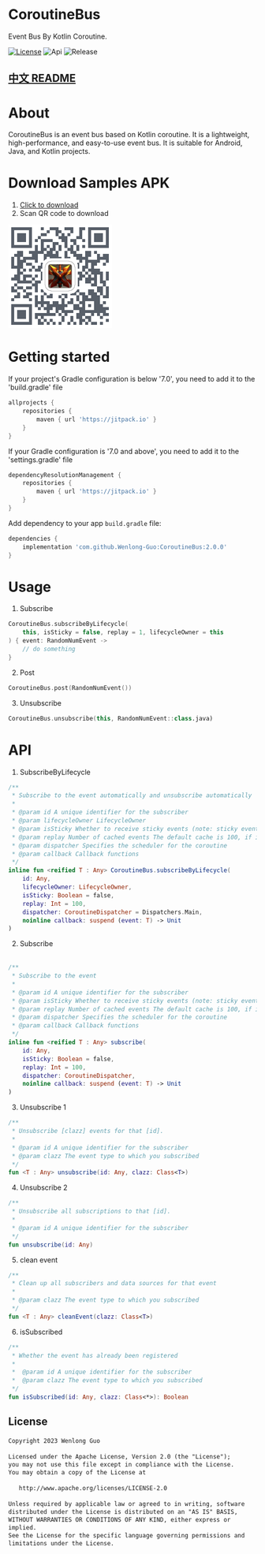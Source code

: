 # CoroutineBus
Event Bus By Kotlin Coroutine.

[![License](https://img.shields.io/badge/License-Apache--2.0-brightgreen.svg)](https://github.com/Wenlong-Guo/CoroutineBus/blob/master/license)
![Api](https://img.shields.io/badge/API-14+-brightgreen.svg)
![Release](https://img.shields.io/github/v/release/Wenlong-Guo/CoroutineBus?include_prereleases)

## [中文 README](README-zh.md)

# About
CoroutineBus is an event bus based on Kotlin coroutine. It is a lightweight, high-performance, and easy-to-use event bus. It is suitable for Android, Java, and Kotlin projects.

# Download Samples APK
1. [Click to download](https://bintray.com/wenlong-guo/maven/CoroutineBus/_latestVersion)
2. Scan QR code to download

![download](release/QRcode.png)

# Getting started

If your project's Gradle configuration is below '7.0', you need to add it to the 'build.gradle' file
```groovy
allprojects {
    repositories {
        maven { url 'https://jitpack.io' }
    }
}
```

If your Gradle configuration is '7.0 and above', you need to add it to the 'settings.gradle' file
```groovy
dependencyResolutionManagement {
    repositories {
        maven { url 'https://jitpack.io' }
    }
}
```

Add dependency to your app `build.gradle` file:
```groovy
dependencies {
    implementation 'com.github.Wenlong-Guo:CoroutineBus:2.0.0'
}
```
# Usage

1. Subscribe
```kotlin
CoroutineBus.subscribeByLifecycle(
    this, isSticky = false, replay = 1, lifecycleOwner = this
) { event: RandomNumEvent ->
    // do something
}
```

2. Post
```kotlin
CoroutineBus.post(RandomNumEvent())
```

3. Unsubscribe
```kotlin
CoroutineBus.unsubscribe(this, RandomNumEvent::class.java)
```

# API
1. SubscribeByLifecycle
```kotlin
/**
 * Subscribe to the event automatically and unsubscribe automatically
 *
 * @param id A unique identifier for the subscriber
 * @param lifecycleOwner LifecycleOwner
 * @param isSticky Whether to receive sticky events (note: sticky events will not be available if [replay] is 0)
 * @param replay Number of cached events The default cache is 100, if it is 0, then sticky events will not be available
 * @param dispatcher Specifies the scheduler for the coroutine
 * @param callback Callback functions
 */
inline fun <reified T : Any> CoroutineBus.subscribeByLifecycle(
    id: Any,
    lifecycleOwner: LifecycleOwner,
    isSticky: Boolean = false,
    replay: Int = 100,
    dispatcher: CoroutineDispatcher = Dispatchers.Main,
    noinline callback: suspend (event: T) -> Unit
)
```

2. Subscribe
```kotlin

/**
 * Subscribe to the event
 *
 * @param id A unique identifier for the subscriber
 * @param isSticky Whether to receive sticky events (note: sticky events will not be available if [replay] is 0)
 * @param replay Number of cached events The default cache is 100, if it is 0, then sticky events will not be available
 * @param dispatcher Specifies the scheduler for the coroutine
 * @param callback Callback functions
 */
inline fun <reified T : Any> subscribe(
    id: Any,
    isSticky: Boolean = false,
    replay: Int = 100,
    dispatcher: CoroutineDispatcher,
    noinline callback: suspend (event: T) -> Unit
)
```

3. Unsubscribe 1
```kotlin
/**
 * Unsubscribe [clazz] events for that [id].
 *
 * @param id A unique identifier for the subscriber
 * @param clazz The event type to which you subscribed
 */
fun <T : Any> unsubscribe(id: Any, clazz: Class<T>)
```

4. Unsubscribe 2
```kotlin
/**
 * Unsubscribe all subscriptions to that [id].
 *
 * @param id A unique identifier for the subscriber
 */
fun unsubscribe(id: Any) 
```

5. clean event
```kotlin
/**
 * Clean up all subscribers and data sources for that event
 *
 * @param clazz The event type to which you subscribed
 */
fun <T : Any> cleanEvent(clazz: Class<T>)
```

6. isSubscribed
```kotlin
/**
 * Whether the event has already been registered
 *
 *  @param id A unique identifier for the subscriber
 *  @param clazz The event type to which you subscribed
 */
fun isSubscribed(id: Any, clazz: Class<*>): Boolean 
```

License
-------

    Copyright 2023 Wenlong Guo

    Licensed under the Apache License, Version 2.0 (the "License");
    you may not use this file except in compliance with the License.
    You may obtain a copy of the License at

       http://www.apache.org/licenses/LICENSE-2.0

    Unless required by applicable law or agreed to in writing, software
    distributed under the License is distributed on an "AS IS" BASIS,
    WITHOUT WARRANTIES OR CONDITIONS OF ANY KIND, either express or implied.
    See the License for the specific language governing permissions and
    limitations under the License.

